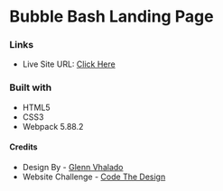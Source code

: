 # Bubble Bash Landing Page
### Links

- Live Site URL: [Click Here](https://quiet-starburst-3877d2.netlify.app/)

### Built with

- HTML5
- CSS3
- Webpack 5.88.2

#### Credits
- Design By - [Glenn Vhalado](https://www.figma.com/@glennvhalado)
- Website Challenge - [Code The Design](https://codedesign.dev/)



